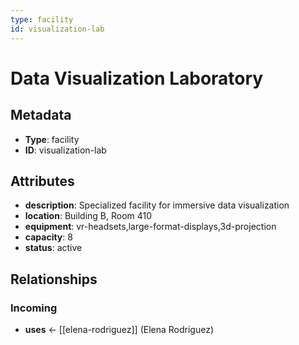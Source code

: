```yaml
---
type: facility
id: visualization-lab
---
```


# Data Visualization Laboratory

## Metadata

- **Type**: facility
- **ID**: visualization-lab

## Attributes

- **description**: Specialized facility for immersive data visualization
- **location**: Building B, Room 410
- **equipment**: vr-headsets,large-format-displays,3d-projection
- **capacity**: 8
- **status**: active

## Relationships

### Incoming

- **uses** ← [[elena-rodriguez]] (Elena Rodriguez)


